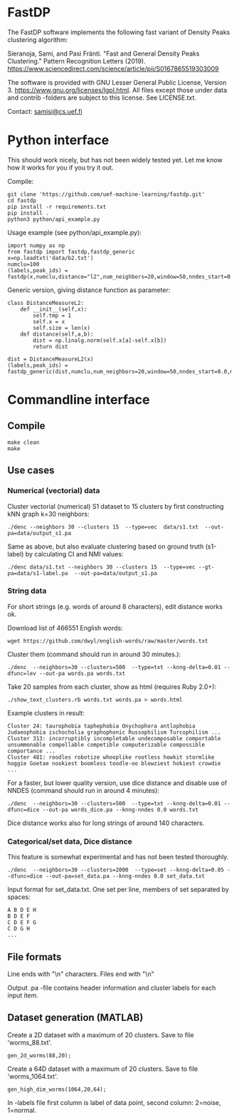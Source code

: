 # FastDP

The FastDP software implements the following fast variant of Density Peaks clustering algorithm:

Sieranoja, Sami, and Pasi Fränti. "Fast and General Density Peaks Clustering." Pattern Recognition Letters (2019). https://www.sciencedirect.com/science/article/pii/S0167865519303009


The software is provided with GNU Lesser General Public License, Version 3. https://www.gnu.org/licenses/lgpl.html. All files except those under data and contrib -folders are subject to this license. See LICENSE.txt.

Contact: samisi@cs.uef.fi

# Python interface
This should work nicely, but has not been widely tested yet. Let me know how it works for you if you try it out.


Compile:

```
git clone 'https://github.com/uef-machine-learning/fastdp.git'
cd fastdp
pip install -r requirements.txt
pip install .
python3 python/api_example.py
```

Usage example (see python/api_example.py):

```
import numpy as np
from fastdp import fastdp,fastdp_generic
x=np.loadtxt('data/b2.txt')
numclu=100
(labels,peak_ids) = fastdp(x,numclu,distance="l2",num_neighbors=20,window=50,nndes_start=0.2,maxiter=30,endcond=0.001,dtype="vec")

```

Generic version, giving distance function as parameter:
```
class DistanceMeasureL2:
	def __init__(self,x):
		self.tmp = 1
		self.x = x
		self.size = len(x)
	def distance(self,a,b):
		dist = np.linalg.norm(self.x[a]-self.x[b])
		return dist

dist = DistanceMeasureL2(x)
(labels,peak_ids) = fastdp_generic(dist,numclu,num_neighbors=20,window=50,nndes_start=0.0,maxiter=30,endcond=0.03,dtype="vec")
```

# Commandline interface
## Compile

```
make clean
make
```



## Use cases

### Numerical (vectorial) data
Cluster vectorial (numerical) S1 dataset to 15 clusters by first constructing kNN graph k=30 neighbors:
```
./denc --neighbors 30 --clusters 15  --type=vec  data/s1.txt  --out-pa=data/output_s1.pa
```

Same as above, but also evaluate clustering based on ground truth (s1-label) by calculating CI and NMI values: 
```
./denc data/s1.txt --neighbors 30 --clusters 15  --type=vec --gt-pa=data/s1-label.pa  --out-pa=data/output_s1.pa
```

### String data
For short strings (e.g. words of around 8 characters), edit distance works ok.

Download list of 466551 English words:
```
wget https://github.com/dwyl/english-words/raw/master/words.txt
```
Cluster them (command should run in around 30 minutes.):
```
./denc  --neighbors=30 --clusters=500  --type=txt --knng-delta=0.01 --dfunc=lev --out-pa words.pa words.txt
```
Take 20 samples from each cluster, show as html (requires Ruby 2.0+):
```
./show_text_clusters.rb words.txt words.pa > words.html
```

Example clusters in result:
```
Cluster 24: taurophobia taphephobia Onychophora antlophobia Judaeophobia ischocholia graphophonic Russophilism Turcophilism ...
Cluster 313: incorruptibly incompletable undecomposable comportable unsummonable compellable competible computerizable compossible comportance ...
Cluster 481: roodles robotize whooplike rootless howkit stormlike hoggie Goetae nookiest boomless toodle-oo blowziest hokiest crowdie ...
```

For a faster, but lower quality version, use dice distance and disable use of NNDES (command should run in around 4 minutes): 
```
./denc  --neighbors=30 --clusters=500  --type=txt --knng-delta=0.01 --dfunc=dice --out-pa words_dice.pa --knng-nndes 0.0 words.txt
```

Dice distance works also for long strings of around 140 characters.

### Categorical/set data, Dice distance
This feature is somewhat experimental and has not been tested thoroughly.
```
./denc  --neighbors=30 --clusters=2000  --type=set --knng-delta=0.05 --dfunc=dice --out-pa=set_data.pa --knng-nndes 0.0 set_data.txt
```

Input format for set_data.txt. One set per line, members of set separated by spaces:
```
A B D E H
B D E F  
C D E F G 
C D G H
...
```

## File formats

Line ends with "\n" characters. Files end with "\n" 

Output .pa -file contains header information and cluster labels for each input item.

## Dataset generation (MATLAB)

Create a 2D dataset with a maximum of 20 clusters. Save to file 'worms_88.txt'.
```
gen_2d_worms(88,20);
```

Create a 64D dataset with a maximum of 20 clusters. Save to file 'worms_1064.txt'.
```
gen_high_dim_worms(1064,20,64);
```

In -labels file first column is label of data point, second column: 2=noise, 1=normal.

